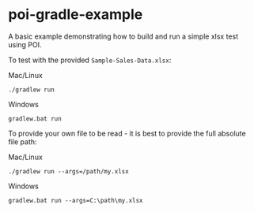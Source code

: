 # poi-gradle-example
A basic example demonstrating how to build and run a simple xlsx test using POI.

To test with the provided `Sample-Sales-Data.xlsx`:

Mac/Linux
```
./gradlew run
```

Windows
```
gradlew.bat run
```

To provide your own file to be read - it is best to provide the full absolute file path:

Mac/Linux
```
./gradlew run --args=/path/my.xlsx
```

Windows
```
gradlew.bat run --args=C:\path\my.xlsx
```
